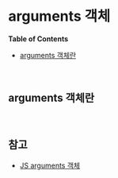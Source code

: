 # arguments 객체

**Table of Contents**

- [arguments 객체란](#arguments-객체란)

<br>

## arguments 객체란

<br>

## 참고

- [JS arguments 객체](https://velog.io/@lilyoh/js-argument-객체)